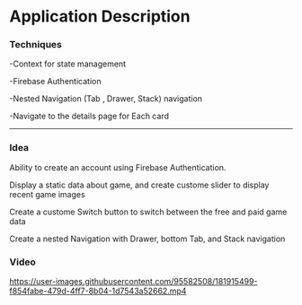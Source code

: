 

<h1>Application Description</h1>

<h3>Techniques</h3>
<p>-Context for state management</p>
<p>-Firebase Authentication</p>
<p>-Nested Navigation (Tab , Drawer, Stack) navigation</p>
<p>-Navigate to the details page for Each card</p>

---

<h3>Idea</h3>
<p>Ability to create an account using Firebase Authentication.</p>
<p>Display a static data about game, and create custome slider to display recent game images</p>
<p>Create a custome Switch button to switch between the free and paid game data</p>
<p>Create a nested Navigation with Drawer, bottom Tab, and Stack navigation</p>

<h3>Video</h3>


https://user-images.githubusercontent.com/95582508/181915499-f854fabe-479d-4ff7-8b04-1d7543a52662.mp4
